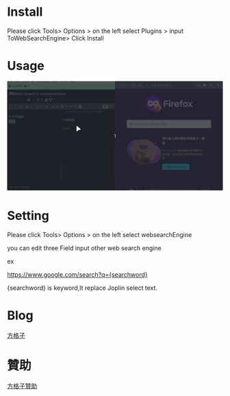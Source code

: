 # Install
Please click Tools> Options > on the left select Plugins > input ToWebSearchEngine> Click Install
# Usage
![tutorial.gif](https://github.com/fishpcblog/joplin-plugin-ToWebSearchEngine/blob/main/gif/tutorial.gif?raw=true)
# Setting
Please click Tools> Options >  on the left select websearchEngine

you can edit three Field input other web search engine

ex

https://www.google.com/search?q={searchword}

{searchword} is keyword,It replace  Joplin select text.

# Blog
[方格子](https://vocus.cc/user/@fishpcinfo)

# 贊助
[方格子贊助](https://vocus.cc/pay/donate/once/62be72b6fd89780001b11fe1?planId=60ab31f1fd897800019bff5f)
